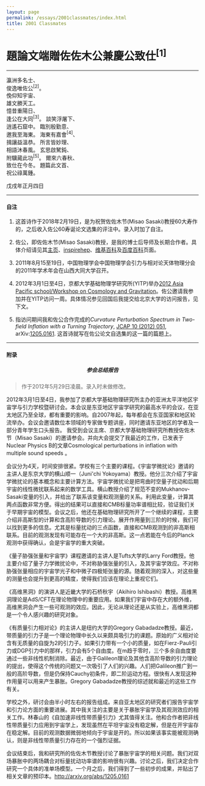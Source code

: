 ```yaml
---
layout: page
permalink: /essays/2001classmates/index.html
title: 2001 Classmates
---
```


# 題論文端贈佐佐木公兼慶公致仕<sup>[1]</sup>

---

瀛洲多名士、<br>俊逸唯佐公<sup>[2]</sup>。<br>俛仰知宇宙、<br>雄文勝天工。<br>憶昔重陽日、<br>逢公在大同<sup>[3]</sup>。
談笑浮屠下、<br>逍遙石窟中。
臨別殷勤意、<br>邀我至海東。
海東有嘉會<sup>[4]</sup>、<br>揖讓益溫恭。
所言皆妙理、<br>相語沐春風。
玄思啟駑鈍、<br>附驥蕆此功<sup>[5]</sup>。
爾來六春秋、<br>致仕在今冬。
題篇此文首、<br>祝公祿萬鍾。

戊戌年正月四日

---

#### 自注

1. 这首诗作于2018年2月19日，是为祝贺佐佐木节(Misao Sasaki)教授60大寿作的，之后收入佐公60寿诞论文选集的评注中。录入时加了自注。

2. 佐公，即佐佐木节(Misao Sasaki)教授，是我的博士后导师及长期合作者。具体介绍请见其[主页](http://www2.yukawa.kyoto-u.ac.jp/~misao.sasaki/)、[inspirehep](https://inspirehep.net/authors/990254?ui-citation-summary=true)、[维基百科](https://zh.wikipedia.org/wiki/%E4%BD%90%E4%BD%90%E6%9C%A8%E8%8A%82)及[百度百科](https://baike.baidu.com/item/%E4%BD%90%E4%BD%90%E6%9C%A8%E8%8A%82/19830263?fr=ge_ala)页面。

3. 2011年8月15至19日，中国物理学会中国物理学会引力与相对论天体物理分会的2011年学术年会在山西大同大学召开。

4. 2012年3月1日至4日，京都大学基础物理学研究所(YITP)举办[2012 Asia Pacific school/Workshop on Cosmology and Gravitation](http://www2.yukawa.kyoto-u.ac.jp/ws/2011/aps2012/index.html)。佐公邀请我参加并在YITP访问一周。具体情况参见回国后我提交给北京大学的访问报告，见下文。

5. 指访问期间我和佐公合作完成的*Curvature Perturbation Spectrum in Two-field Inflation with a Turning Trajectory*, [JCAP 10 (2012) 051](https://doi.org/10.1088/1475-7516/2012/10/051), arXiv:[1205.0161](https://arxiv.org/pdf/1205.0161). 这首诗就写在佐公论文自选集的这一篇的篇题上。

---

#### 附录

##### <center>参会总结报告</center>

> 作于2012年5月29日凌晨。录入时未做修改。

2012年3月1日至4日，我参加了京都大学基础物理研究所主办的亚洲太平洋地区宇宙学与引力学校暨研讨会。本会议是东亚地区宇宙学研究的最高水平的会议，在亚太地区乃至全球，都有重要的影响。自2007年起，每年都会在东亚国家和地区轮流举办。会议会邀请数位本领域的专家做专题讲座，同时邀请东亚地区的学者及一部分青年学生口头报告。 我受到会议主席、京都大学基础物理研究所教授佐佐木节（Misao Sasaki）的邀请参会。并向大会提交了我最近的工作，已发表于Nuclear Physics B的文章Cosmological perturbations in inflation with multiple sound speeds 。

会议分为4天，时间安排很紧。学校有三个主要的课程。《宇宙学微扰论》邀请的主讲人是东京大学的横山顺一（Juni'chi Yokoyama）教授。他分三次介绍了宇宙学微扰论的基本概念和主要计算方法。宇宙学微扰论是把弯曲时空量子扰动和后期宇宙的线性微扰联系起来的数学工具。横山教授介绍了规范不变的Mukhanov-Sasaki变量的引入，并给出了联系该变量和观测量的关系。利用此变量，计算其两点函数非常方便。得出的结果可以直接和CMB标量功率谱相比较，验证我们关于早期宇宙的模型。会议之后，他还在基础物理研究所开了一个继续的课程，主要介绍非高斯型的计算和含高阶导数的引力理论。展开作用量到三阶的时候，我们可以找到更多的信息。尤其是标量扰动的三点函数，直接和CMB观测到的非高斯相联系。目前的观测发现有可能存在一个大的非高斯。这一点若能在今后的Planck观测中获得确认，会是宇宙学的重大突破。

《量子胁强张量和宇宙学》课程邀请的主讲人是Tufts大学的Larry Ford教授。他主要介绍了量子力学微扰论中，不对称胁强张量的引入，及其宇宙学效应。不对称胁强张量相应的宇宙学光子和中微子四极矩张量的源。随着观测的深入，对这些量的测量也会提升到更高的精度，使得我们应该在理论上重视它们。

《高维黑洞》的演讲人是近畿大学的石桥秋宇（Akihiro Ishibashi）教授。高维黑洞理论是AdS/CFT在理论物理中的重要应用。如果我们宇宙中存在大的额外维，高维黑洞会产生一些可观测的效应。因此，无论从理论还是从实验上，高维黑洞都是一个令人感兴趣的研究对象。

《有质量引力相对论》的主讲人是纽约大学的Gregory Gabadadze教授。最近，带质量的引力子是一个理论物理中长久以来颇具吸引力的课题。原始的广义相对论含有无质量的自旋为2的引力子。如果引力带有一个小的质量，如在Fierz-Pauli引力或DGP引力中的那样，引力会有5个自由度。在m趋于零时，三个多余自由度要通过一些非线性机制消除。最近，由于Galileon理论及其他含高阶导数的引力理论的提出，使得这个传统的问题又一次吸引了人们的兴趣。人们把Galileon推广到一般的高阶导数，但是仍保持Cauchy初条件，即二阶运动方程。很快有人发现这种作用量可以用来产生暴胀。Gregory Gabadadze教授的综述就和最近的这些工作有关。

学校之外，研讨会由半小时左右的报告组成。来自亚太地区的研究者们报告宇宙学和引力论方面的重要进展。其中我关注的主要是关于暴胀宇宙学及其观测效应的相关工作。林春山的《自加速非线性带质量引力》尤其值得关注。他和合作者把非线性带质量引力应用到宇宙学上，发现虽然在平坦宇宙没有稳定解，但是在开宇宙存在稳定解。目前的观测数据微弱地倾向于宇宙是开的。所以如果该事实能被观测确认，则是非线性带质量引力存在的一个强烈证据。

会议结束后，我和研究所的佐佐木节教授讨论了暴胀宇宙学的相关问题。我们对双场暴胀中的两场耦合对标量扰动功率谱的影响很有兴趣。讨论之后，我们决定合作研究一个具体的准单场模型。一个月之后，我们得到了一些初步的成果，并贴出了相关文章的预印本。http://arxiv.org/abs/1205.0161 